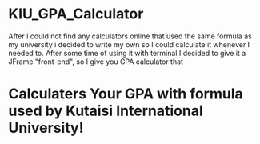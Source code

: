 # KIU_GPA_Calculator
 After I could not find any calculators online that used the same formula as my university i decided to write my own so I could calculate it whenever I needed to.
 After some time of using it with terminal I decided to give it a JFrame "front-end", so I give you GPA calculator that
# Calculaters Your GPA with formula used by Kutaisi International University!

